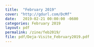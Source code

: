 ```yaml
---
title:  "February 2019"
cover: "http://gdurl.com/DcMf"
date:   2019-02-21 00:00:00 -0600
categories: February 2019
layout: pdf
permalink: /zine/feb2019/
file: pdf/Deja-Visite_February2019.pdf
---
```

